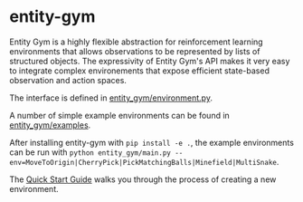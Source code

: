 # entity-gym

Entity Gym is a highly flexible abstraction for reinforcement learning environments that allows observations to be represented by lists of structured objects.
The expressivity of Entity Gym's API makes it very easy to integrate complex environements that expose efficient state-based observation and action spaces.

The interface is defined in [entity_gym/environment.py](https://github.com/entity-neural-network/incubator/blob/main/entity_gym/entity_gym/environment/environment.py).

A number of simple example environments can be found in [entity_gym/examples](https://github.com/entity-neural-network/incubator/tree/main/entity_gym/entity_gym/examples).

After installing entity-gym with `pip install -e .`, the example environments can be run with `python entity_gym/main.py --env=MoveToOrigin|CherryPick|PickMatchingBalls|Minefield|MultiSnake`.

The [Quick Start Guide](TUTORIAL.md) walks you through the process of creating a new environment.
